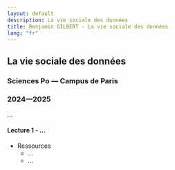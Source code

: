 ```yaml
---
layout: default
description: La vie sociale des données
title: Benjamin GILBERT - La vie sociale des données
lang: "fr"
---
```


## La vie sociale des données
### Sciences Po — Campus de Paris
### 2024—2025

<div style="text-align: justify"> 

<p> ... </p>

</div>

#### Lecture 1 - ...

* Ressources
    * ...
    * ...